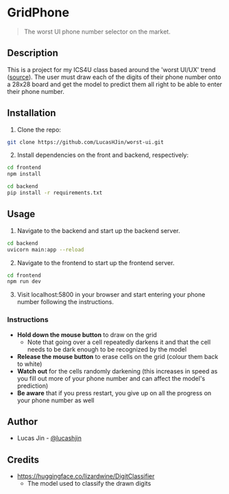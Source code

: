 # GridPhone
>The worst UI phone number selector on the market.

## Description
This is a project for my ICS4U class based around the 'worst UI/UX' trend ([source](https://userinyerface.com/)). The user must draw each of the digits of their phone number onto a 28x28 board and get the model to predict them all right to be able to enter their phone number.

## Installation
1. Clone the repo:
```bash
git clone https://github.com/LucasHJin/worst-ui.git
```
2. Install dependencies on the front and backend, respectively:
```bash
cd frontend
npm install
```
```bash
cd backend
pip install -r requirements.txt
```

## Usage
1. Navigate to the backend and start up the backend server.
```bash
cd backend
uvicorn main:app --reload
```
2. Navigate to the frontend to start up the frontend server.
```bash
cd frontend
npm run dev
```
3. Visit localhost:5800 in your browser and start entering your phone number following the instructions.

### Instructions
- **Hold down the mouse button** to draw on the grid
    - Note that going over a cell repeatedly darkens it and that the cell needs to be dark enough to be recognized by the model
- **Release the mouse button** to erase cells on the grid (colour them back to white)
- **Watch out** for the cells randomly darkening (this increases in speed as you fill out more of your phone number and can affect the model's prediction)
- **Be aware** that if you press restart, you give up on all the progress on your phone number as well

## Author
- Lucas Jin - [@lucashjin](https://github.com/LucasHJin)

## Credits
- https://huggingface.co/lizardwine/DigitClassifier
    - The model used to classify the drawn digits